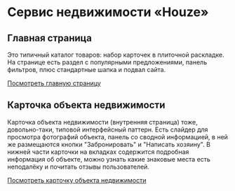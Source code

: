 # Сервис недвижимости «Houze»

## Главная страница

Это типичный каталог товаров: набор карточек в плиточной раскладке. На странице есть раздел с популярными предложениями, панель фильтров, плюс стандартные шапка и подвал сайта.

[Посмотреть главную страницу](https://abramov-yury.github.io/houze/)

## Карточка объекта недвижимости

Карточка объекта недвижимости (внутренняя страница) тоже, довольно-таки, типовой интерфейсный паттерн. Есть слайдер для просмотра фотографий объекта, панель со сводной информацией, в ней же размещаются кнопки "Забронировать" и "Написать хозяину". В нижней части карточки на вкладках содержится подробная информация об объекте, можно узнать какие знаковые места есть неподалёку и почитать отзывы пользователей.

[Посмотреть карточку объекта недвижимости](https://abramov-yury.github.io/houze/card)
